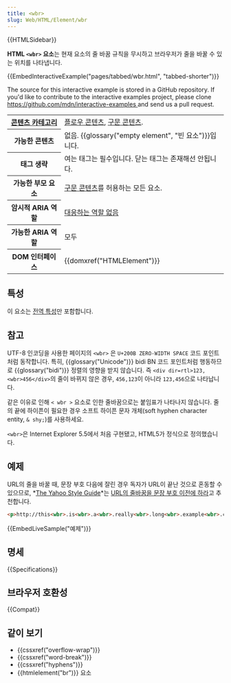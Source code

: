 ```yaml
---
title: <wbr>
slug: Web/HTML/Element/wbr
---
```


{{HTMLSidebar}}

**HTML `<wbr>` 요소**는 현재 요소의 줄 바꿈 규칙을 무시하고 브라우저가 줄을 바꿀 수 있는 위치를 나타냅니다.

{{EmbedInteractiveExample("pages/tabbed/wbr.html", "tabbed-shorter")}}

<div class="hidden">The source for this interactive example is stored in a GitHub repository. If you'd like to contribute to the interactive examples project, please clone <a href="https://github.com/mdn/interactive-examples">https://github.com/mdn/interactive-examples </a>and send us a pull request.</div>

<table class="properties">
  <tbody>
    <tr>
      <th scope="row">
        <a href="/ko/docs/Web/Guide/HTML/Content_categories">콘텐츠 카테고리</a>
      </th>
      <td>
        <a href="/ko/docs/Web/Guide/HTML/Content_categories#플로우_콘텐츠"
          >플로우 콘텐츠</a
        >,
        <a href="/ko/docs/Web/Guide/HTML/Content_categories#구문_콘텐츠"
          >구문 콘텐츠</a
        >.
      </td>
    </tr>
    <tr>
      <th scope="row">가능한 콘텐츠</th>
      <td>
        없음. {{glossary("empty element", "빈 요소")}}입니다.
      </td>
    </tr>
    <tr>
      <th scope="row">태그 생략</th>
      <td>여는 태그는 필수입니다. 닫는 태그는 존재해선 안됩니다.</td>
    </tr>
    <tr>
      <th scope="row">가능한 부모 요소</th>
      <td>
        <a href="/ko/docs/Web/Guide/HTML/Content_categories#구문_콘텐츠"
          >구문 콘텐츠</a
        >를 허용하는 모든 요소.
      </td>
    </tr>
    <tr>
      <th scope="row">암시적 ARIA 역할</th>
      <td>
        <a href="https://www.w3.org/TR/html-aria/#dfn-no-corresponding-role"
          >대응하는 역할 없음</a
        >
      </td>
    </tr>
    <tr>
      <th scope="row">가능한 ARIA 역할</th>
      <td>모두</td>
    </tr>
    <tr>
      <th scope="row">DOM 인터페이스</th>
      <td>{{domxref("HTMLElement")}}</td>
    </tr>
  </tbody>
</table>

## 특성

이 요소는 [전역 특성](/ko/docs/Web/HTML/Global_attributes)만 포함합니다.

## 참고

UTF-8 인코딩을 사용한 페이지의 `<wbr>` 은 `U+200B ZERO-WIDTH SPACE` 코드 포인트처럼 동작합니다. 특히, {{glossary("Unicode")}} bidi BN 코드 포인트처럼 행동하므로 {{glossary("bidi")}} 정렬의 영향을 받지 않습니다. 즉 `<div dir=rtl>123,<wbr>456</div>`의 줄이 바뀌지 않은 경우, `456,123`이 아니라 `123,456`으로 나타납니다.

같은 이유로 인해 `< wbr >` 요소로 인한 줄바꿈으로는 붙임표가 나타나지 않습니다. 줄의 끝에 하이픈이 필요한 경우 소프트 하이픈 문자 개체(soft hyphen character entity, `& shy;`)를 사용하세요.

`<wbr>`은 Internet Explorer 5.5에서 처음 구현됐고, HTML5가 정식으로 정의했습니다.

## 예제

URL의 줄을 바꿀 때, 문장 부호 다음에 잘린 경우 독자가 URL이 끝난 것으로 혼동할 수 있으므로, *[The Yahoo Style Guide](https://web.archive.org/web/20121105171040/http://styleguide.yahoo.com/)*는 [URL의 줄바꿈을 문장 부호 이전에 하라](https://web.archive.org/web/20121105171040/http://styleguide.yahoo.com/editing/treat-abbreviations-capitalization-and-titles-consistently/website-names-and-addresses)고 추천합니다.

```html
<p>http://this<wbr>.is<wbr>.a<wbr>.really<wbr>.long<wbr>.example<wbr>.com/With<wbr>/deeper<wbr>/level<wbr>/pages<wbr>/deeper<wbr>/level<wbr>/pages<wbr>/deeper<wbr>/level<wbr>/pages<wbr>/deeper<wbr>/level<wbr>/pages<wbr>/deeper<wbr>/level<wbr>/pages</p>
```

{{EmbedLiveSample("예제")}}

## 명세

{{Specifications}}

## 브라우저 호환성

{{Compat}}

## 같이 보기

- {{cssxref("overflow-wrap")}}
- {{cssxref("word-break")}}
- {{cssxref("hyphens")}}
- {{htmlelement("br")}} 요소
